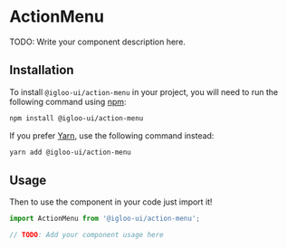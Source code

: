 # ActionMenu

TODO: Write your component description here.

  <ReferenceLinks is="custom" />

## Installation

To install `@igloo-ui/action-menu` in your project, you will need to run the following command using [npm](https://www.npmjs.com/):

```bash
npm install @igloo-ui/action-menu
```

If you prefer [Yarn](https://classic.yarnpkg.com/en/), use the following command instead:

```bash
yarn add @igloo-ui/action-menu
```

## Usage

Then to use the component in your code just import it!

```jsx
import ActionMenu from '@igloo-ui/action-menu';

// TODO: Add your component usage here
```
